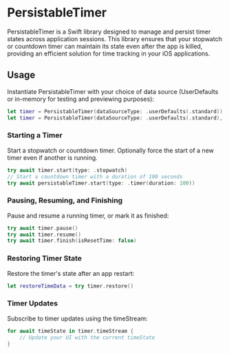 # PersistableTimer
PersistableTimer is a Swift library designed to manage and persist timer states across application sessions. This library ensures that your stopwatch or countdown timer can maintain its state even after the app is killed, providing an efficient solution for time tracking in your iOS applications.

## Usage
Instantiate PersistableTimer with your choice of data source (UserDefaults or in-memory for testing and previewing purposes):
```Swift
let timer = PersistableTimer(dataSourceType: .userDefaults(.standard))
let timer = PersistableTimer(dataSourceType: .userDefaults(.standard), updateInterval: 0.5)
```

### Starting a Timer
Start a stopwatch or countdown timer. Optionally force the start of a new timer even if another is running.

```Swift
try await timer.start(type: .stopwatch)
// Start a countdown timer with a duration of 100 seconds
try await persistableTimer.start(type: .timer(duration: 100))
```
### Pausing, Resuming, and Finishing
Pause and resume a running timer, or mark it as finished:
```Swift
try await timer.pause()
try await timer.resume()
try await timer.finish(isResetTime: false)
```
### Restoring Timer State
Restore the timer's state after an app restart:

```Swift
let restoreTimeData = try timer.restore()
```
### Timer Updates
Subscribe to timer updates using the timeStream:
```Swift
for await timeState in timer.timeStream {
    // Update your UI with the current timeState
}
```
